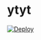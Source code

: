 # ytyt
[![Deploy](https://www.herokucdn.com/deploy/button.png)](https://dashboard.heroku.com/new?template=https://github.com/gieou888/ytyt)
